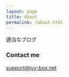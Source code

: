 ```yaml
---
layout: page
title: About
permalink: /about.html
---
```


適当なブログ

### Contact me

[support@ivy-box.net](mailto:support@ivy-box.net)
